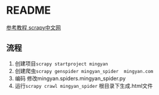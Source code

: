 README
===
[参考教程 scrapy中文网](http://www.scrapyd.cn/doc/140.html)

## 流程
1. 创建项目`scrapy startproject mingyan`
2. 创建爬虫`scrapy genspider mingyan_spider  mingyan.com`
3. 编码 修改mingyan.spiders.mingyan_spider.py
4. 运行`scrapy crawl mingyan_spider`  根目录下生成.html文件